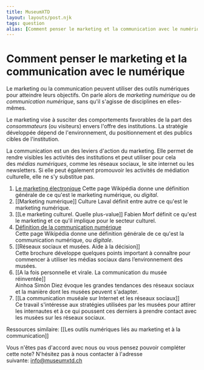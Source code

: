 ```yaml
---
title: MuseumXTD
layout: layouts/post.njk
tags: question
alias: [Comment penser le marketing et la communication avec le numérique?]
---
```

# **Comment penser le marketing et la communication avec le numérique**
Le marketing ou la communication peuvent utiliser des outils numériques pour atteindre leurs objectifs. On parle alors de *marketing numérique* ou de *communication numérique*, sans qu'il s'agisse de disciplines en elles-mêmes. 

Le marketing vise à susciter des comportements favorables de la part des *consommateurs* (ou visiteurs) envers l'offre des institutions. La stratégie développée dépend de l'environnement, du positionnement et des publics cibles de l'institution. 

La communication est un des leviers d'action du marketing. Elle permet de rendre visibles les activités des institutions et peut utiliser pour cela des _médias numériques_, comme les réseaux sociaux, le site internet ou les newsletters. Si elle peut également promouvoir les activités de médiation culturelle, elle ne s'y substitue pas.

1. [Le marketing électronique](https://fr.wikipedia.org/wiki/Marketing_%C3%A9lectronique)
   Cette page Wikipédia donne une définition générale de ce qu'est le marketing numérique, ou _digital_.
2. [[Marketing numérique]]
   Culture Laval définit entre autre ce qu'est le marketing numérique. 
3. [[Le marketing culturel. Quelle plus-value]]
   Fabien Morf définit ce qu'est le marketing et ce qu'il implique pour le secteur culturel. 
4.  [Définition de la communication numérique](app://obsidian.md/D%C3%A9finition%20de%20la%20communication%20num%C3%A9rique)  
    Cette page Wikipédia donne une définition générale de ce qu'est la communication numérique, ou _digitale_.
5. [[Réseaux sociaux et musées. Aide à la décision]]  
    Cette brochure développe quelques points important à connaître pour commencer à utiliser les médias sociaux dans l’environnement des musées.
6. [[A la fois personnelle et virale. La communication du musée réinventée]]  
   Ainhoa Simòn Diez évoque les grandes tendances des réseaux sociaux et la manière dont les musées peuvent s'adapter. 
7. [[La communication muséale sur Internet et les réseaux sociaux]]  
   Ce travail s'intéresse aux stratégies utilisées par les musées pour attirer les internautes et à ce qui poussent ces derniers à prendre contact avec les musées sur les réseaux sociaux. 

Ressources similaire: [[Les outils numériques liés au marketing et à la communication]]
 
Vous n'êtes pas d'accord avec nous ou vous pensez pouvoir compléter cette note? N'hésitez pas à nous contacter à l'adresse suivante: [info@museumxtd.ch](mailto:info@museumxtd.ch)